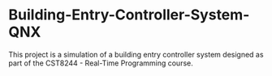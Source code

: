 # Building-Entry-Controller-System-QNX
 This project is a simulation of a building entry controller system designed as part of the CST8244 - Real-Time Programming course. 
